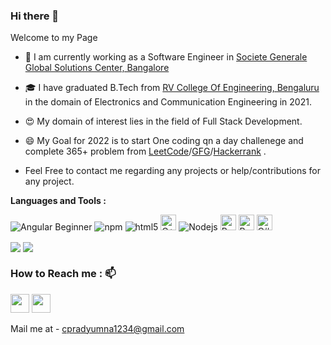 ### Hi there 👋

<!--
**pradyumnac26/pradyumnac26** is a ✨ _special_ ✨ repository because its `README.md` (this file) appears on your GitHub profile.

Here are some ideas to get you started:

- 🔭 I’m currently working on ...
- 🌱 I’m currently learning ...
- 👯 I’m looking to collaborate on ...
- 🤔 I’m looking for help with ...
- 💬 Ask me about ...
- 📫 How to reach me: ...
- 😄 Pronouns: ...
- ⚡ Fun fact: ...
-->

<p> Welcome to my Page </p>

- 🔭 I am currently working as a Software Engineer in [Societe Generale Global Solutions Center, Bangalore](https://www.societegenerale.asia/en/)

- 🎓 I have graduated B.Tech from [RV College Of Engineering, Bengaluru](https://www.rvce.edu.in/) in the domain of Electronics and Communication Engineering in 2021.

- 😍 My domain of interest lies in the field of Full Stack Development.

- 😄 My Goal for 2022 is to start One coding qn a day challenege and complete 365+ problem from [LeetCode](https://leetcode.com/)/[GFG](https://www.geeksforgeeks.org/)/[Hackerrank](https://www.hackerrank.com/) .
 
- Feel Free to contact me regarding any projects or help/contributions for any project.
  
**Languages and Tools :**  

  <p>
  <img alt="Angular Beginner" src="https://img.shields.io/badge/-Angular-DD0031?style=flat-square&logo=angular&logoColor=white" />
  <img alt="npm" src="https://img.shields.io/badge/-NPM-CB3837?style=flat-square&logo=npm&logoColor=white" />
  <img alt="html5" src="https://img.shields.io/badge/-HTML5-E34F26?style=flat-square&logo=html5&logoColor=white" />
  <img alt="C++" src="https://encrypted-tbn0.gstatic.com/images?q=tbn:ANd9GcQ5Nv0XNyegzB0AvP-uFh4_A76FVuPg8t2g5g&usqp=CAU" width="25" />
  <img alt="Nodejs" src="https://img.shields.io/badge/-Nodejs-43853d?style=flat-square&logo=Node.js&logoColor=white" />
  <img alt="Python" src="https://cdn.iconscout.com/icon/free/png-256/python-3521655-2945099.png" width="25" />
  <img alt="React" src="https://encrypted-tbn0.gstatic.com/images?q=tbn:ANd9GcRao71aypm3fhKKbyl7eEG7Mk_lOeWDGCYliwkXsoZRuKhoVIhv3PesR9ms03fvOX3tAKI&usqp=CAU" width="25" /> 
  <img alt="C#" src="https://encrypted-tbn0.gstatic.com/images?q=tbn:ANd9GcTQ8Na0216CbEdM44bhw12XQijoBW9V49KgftYWomtdvrt8YxnFFi23rKqpfZ8IRcUKY38&usqp=CAU" width="25" />
  </p>
  
  <img align='center' src="https://github-readme-stats.vercel.app/api?username=pradyumnac26&show_icons=true&title_color=00ff41&icon_color=82eefd&text_color=afafaf&bg_color=151515&hide=contribs">
  <img align="center" src="https://github-readme-stats.vercel.app/api/top-langs/?username=pradyumnac26&layout=compact&theme=buefy&hide_border=true&title_color=00ff41&icon_color=82eefd&text_color=afafaf&bg_color=151515" >
  
  
  
  
### How to Reach me : 📫


[<img src="https://upload.wikimedia.org/wikipedia/commons/thumb/c/ca/LinkedIn_logo_initials.png/768px-LinkedIn_logo_initials.png" width="30px">](https://www.linkedin.com/in/pradyumna-c-a652b117a/)
[<img src="https://user-images.githubusercontent.com/36606431/115982693-a83cf780-a5ba-11eb-9b9e-3633f9366761.png" width="30px">](https://www.instagram.com/im_praddy/)

Mail me at - cpradyumna1234@gmail.com
  
